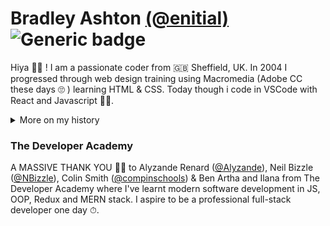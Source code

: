 # Bradley Ashton [(@enitial)](https://github.com/enitial) ![Generic badge](https://img.shields.io/github/followers/enitial?style=social)
Hiya 👋🏼 ! I am a passionate coder from 🇬🇧 Sheffield, UK. In 2004 I progressed through web design training using Macromedia (Adobe CC these days 🙄 ) learning HTML & CSS. Today though i code in VSCode with React and Javascript 💪🏼.  

<details closed>
<summary>More on my history</summary>
<br>
My web design teacher introduced me to performing as a DJ and how to use Cool Edit Pro 2 (another Adobe product now - Adobe Audition) and my life as a mashup artist and DJ began. Shortly after I created a community board using vBulletin software dedicated to music artists - LiteRECORDS (est 2010). Skip a decade or so and I wanted to return to coding.
</details>

### The Developer Academy
A MASSIVE THANK YOU 🙏🏼 to Alyzande Renard ([@Alyzande](https://github.com/Alyzande)), Neil Bizzle ([@NBizzle](https://github.com/NBizzell)), Colin Smith ([@compinschools](https://github.com/compinschools)) & Ben Artha and Ilana from The Developer Academy where I've learnt modern software development in JS, OOP, Redux and MERN stack. I aspire to be a professional full-stack developer one day ⏱.

#### 

